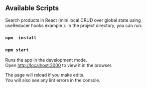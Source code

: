 

## Available Scripts

Search products in React (mini local CRUD over global state using useReducer hooks example ). In the project directory, you can run:

### `npm  install`

### `npm start`

Runs the app in the development mode.<br>
Open [http://localhost:3000](http://localhost:3000) to view it in the browser.

The page will reload if you make edits.<br>
You will also see any lint errors in the console.

